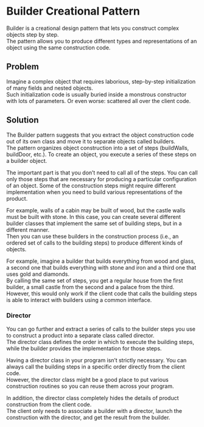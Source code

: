 # Builder Creational Pattern
Builder is a creational design pattern that lets you construct complex objects step by step.  
The pattern allows you to produce different types and representations of an object using the same construction code.

## Problem
Imagine a complex object that requires laborious, step-by-step initialization of many fields and nested objects.  
Such initialization code is usually buried inside a monstrous constructor with lots of parameters. Or even worse: scattered all over the client code.

## Solution
The Builder pattern suggests that you extract the object construction code out of its own class and move it to separate objects called builders.  
The pattern organizes object construction into a set of steps (buildWalls, buildDoor, etc.). To create an object, you execute a series of these steps on a builder object.  

The important part is that you don’t need to call all of the steps. You can call only those steps that are necessary for producing a particular configuration of an object.
Some of the construction steps might require different implementation when you need to build various representations of the product. 

For example, walls of a cabin may be built of wood, but the castle walls must be built with stone.
In this case, you can create several different builder classes that implement the same set of building steps, but in a different manner.  
Then you can use these builders in the construction process (i.e., an ordered set of calls to the building steps) to produce different kinds of objects.

For example, imagine a builder that builds everything from wood and glass, a second one that builds everything with stone and iron and a third one that uses gold and diamonds.  
By calling the same set of steps, you get a regular house from the first builder, a small castle from the second and a palace from the third.  
However, this would only work if the client code that calls the building steps is able to interact with builders using a common interface.

### Director
You can go further and extract a series of calls to the builder steps you use to construct a product into a separate class called director.  
The director class defines the order in which to execute the building steps, while the builder provides the implementation for those steps.

Having a director class in your program isn’t strictly necessary. You can always call the building steps in a specific order directly from the client code.  
However, the director class might be a good place to put various construction routines so you can reuse them across your program.

In addition, the director class completely hides the details of product construction from the client code.  
The client only needs to associate a builder with a director, launch the construction with the director, and get the result from the builder.